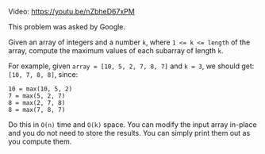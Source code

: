 Video: https://youtu.be/nZbheD67xPM

This problem was asked by Google.

Given an array of integers and a number `k`, where `1 <= k <= length` of the
array, compute the maximum values of each subarray of length `k`.

For example, given `array = [10, 5, 2, 7, 8, 7]` and `k = 3`, we should get:
`[10, 7, 8, 8]`, since:

```
10 = max(10, 5, 2)
7 = max(5, 2, 7)
8 = max(2, 7, 8)
8 = max(7, 8, 7)
```

Do this in `O(n)` time and `O(k)` space. You can modify the input array
in-place and you do not need to store the results. You can simply print them
out as you compute them.
